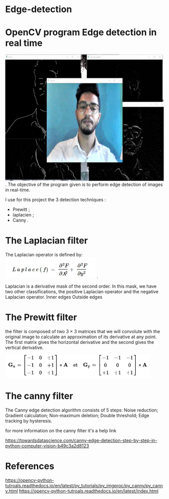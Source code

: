 # Edge-detection
# OpenCV program Edge detection in real time 
<img src="img/edge1.jpg" alt="" style="  width: 100%;height: 400px;"/> .
The objective of the program given is to perform edge detection of images in real-time. 

I use for this project the 3 detection techniques :
- Prewitt ;
- laplacien ;
- Canny .

# The Laplacian filter

The Laplacian operator is defined by:
<img src="img/img2.jpg" alt="" style="text-align: center;"/> .

Laplacian is a derivative mask of the second order. In this mask, we have two other classifications, the positive Laplacian operator and the negative Laplacian operator.
Inner edges
Outside edges

# The Prewitt filter

the filter is composed of two 3 × 3 matrices that we will convolute with the original image to calculate an approximation of its derivative at any point.
The first matrix gives the horizontal derivative and the second gives the vertical derivative.

<img src="img/prew.png" alt="" align="middle" style="text-align: center;"/>

# The canny filter

The Canny edge detection algorithm consists of 5 steps:
Noise reduction;
Gradient calculation;
Non-maximum deletion;
Double threshold;
Edge tracking by hysteresis.

for more information on the canny filter it's a help link

https://towardsdatascience.com/canny-edge-detection-step-by-step-in-python-computer-vision-b49c3a2d8123

# References 
https://opencv-python-tutroals.readthedocs.io/en/latest/py_tutorials/py_imgproc/py_canny/py_canny.html
https://opencv-python-tutroals.readthedocs.io/en/latest/index.html
